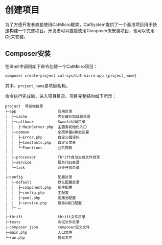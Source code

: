 # 创建项目

为了方便开发者直接使用CatMicro框架，CatSystem提供了一个基准项目用于快速构建一个完整项目。开发者可以直接使用Composer来安装项目，也可以使用Git来安装。

## Composer安装

在Shell中调用如下命令创建一个CatMicro项目：

```bash
composer create-project cat-sys/cat-micro-app {project_name}
```

其中，`project_name`是项目名称。

命令执行完成后，进入项目目录，项目完整结构如下所示：

```
project  项目根目录
├─app                   应用目录
│  ├─cache              内存缓存加载器目录
│  ├─callback           Swoole回调目录
│  │  ├─MainServer.php  主服务初始化入口
│  ├─common             全局常量&静态变量
│  │  ├─Error.php       自定义错误码
│  │  ├─Constants.php   自定义常量
│  │  └─Functions       公共函数
│  │
│  ├─processor          Thrift自动生成文件目录
│  ├─service            服务代码目录
│  └─task               异步任务目录
│
├─config                配置目录
│  ├─default            默认配置目录
│  │  ├─component.php   组件配置
│  │  ├─config.php      主配置
│  │  ├─pool.php        连接池配置
│  │  ├─service.php     服务&端口配置
│  ├─ …                 
│
├─thrift                thrift文件目录
├─tests                 测试文件目录
├─composer.json         composer定义文件
├─main.php              入口文件
└─run.php               启动文件
```

